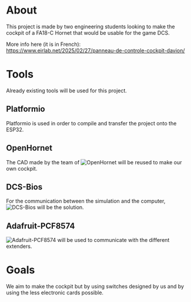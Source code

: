 # About

This project is made by two engineering students looking to make the cockpit of a FA18-C Hornet that would be usable for the game DCS.

More info here (it is in French): https://www.eirlab.net/2025/02/27/panneau-de-controle-cockpit-davion/ 

# Tools

Already existing tools will be used for this project.

## Platformio

Platformio is used in order to compile and transfer the project onto the ESP32.

## OpenHornet

The CAD made by the team of ![OpenHornet](https://openhornet.com/) will be reused to make our own cockpit.

## DCS-Bios

For the communication between the simulation and the computer, ![DCS-Bios](https://github.com/DCS-Skunkworks/dcs-bios/blob/main/Scripts/DCS-BIOS/doc/userguide.adoc#reference_tool) will be the solution. 

## Adafruit-PCF8574

![Adafruit-PCF8574](https://github.com/adafruit/Adafruit_PCF8574/tree/main/examples) will be used to communicate with the different extenders.

# Goals

We aim to make the cockpit but by using switches designed by us and by using the less electronic cards possible.
